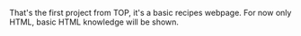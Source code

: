 That's the first project from TOP, it's a basic recipes webpage.
For now only HTML, basic HTML knowledge will be shown.